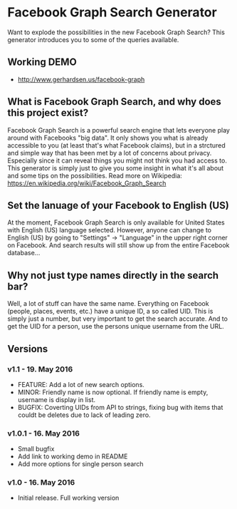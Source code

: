 # Facebook Graph Search Generator
Want to explode the possibilities in the new Facebook Graph Search? This generator introduces you to some of the queries available.

## Working DEMO
* http://www.gerhardsen.us/facebook-graph

## What is Facebook Graph Search, and why does this project exist?
Facebook Graph Search is a powerful search engine that lets everyone play around with Facebooks "big data". It only shows you what is already accessible to you (at least that's what Facebook claims), but in a strctured and simple way that has been met by a lot of concerns about privacy. Especially since it can reveal things you might not think you had access to. This generator is simply just to give you some insight in what it's all about and some tips on the possibilities. Read more on Wikipedia: https://en.wikipedia.org/wiki/Facebook_Graph_Search

## Set the lanuage of your Facebook to English (US)
At the moment, Facebook Graph Search is only available for United States with English (US) language selected. However, anyone can change to English (US) by going to "Settings" -> "Language" in the upper right corner on Facebook. And search results will still show up from the entire Facebook database...

## Why not just type names directly in the search bar?
Well, a lot of stuff can have the same name. Everything on Facebook (people, places, events, etc.) have a unique ID, a so called UID. This is simply just a number, but very important to get the search accurate. And to get the UID for a person, use the persons unique username from the URL.

## Versions

### v1.1 - 19. May 2016
* FEATURE: Add a lot of new search options.
* MINOR: Friendly name is now optional. If friendly name is empty, username is display in list.
* BUGFIX: Coverting UIDs from API to strings, fixing bug with items that couldt be deletes due to lack of leading zero.

### v1.0.1 - 16. May 2016
* Small bugfix
* Add link to working demo in README
* Add more options for single person search

### v1.0 - 16. May 2016
* Initial release. Full working version